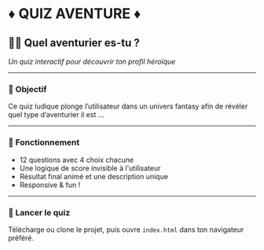 # ♦️ QUIZ AVENTURE ♦️

## 🧙‍♂️ Quel aventurier es-tu ?
_Un quiz interactif pour découvrir ton profil héroïque_

---

### 🎯 Objectif

Ce quiz ludique plonge l’utilisateur dans un univers fantasy afin de révéler quel type d’aventurier il est ...

---

### 🔧 Fonctionnement

- 12 questions avec 4 choix chacune
- Une logique de score invisible à l'utilisateur
- Résultat final animé et une description unique
- Responsive & fun !

---

### 🚀 Lancer le quiz

Télécharge ou clone le projet, puis ouvre `index.html` dans ton navigateur préféré.